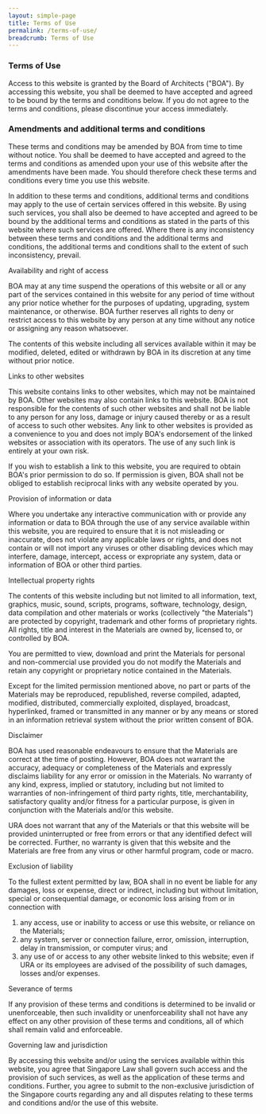 ```yaml
---
layout: simple-page
title: Terms of Use
permalink: /terms-of-use/
breadcrumb: Terms of Use
---
```

### **Terms of Use**

Access to this website is granted by the Board of Architects ("BOA"). By accessing this website, you shall be deemed to have accepted and agreed to be bound by the terms and conditions below. If you do not agree to the terms and conditions, please discontinue your access immediately.

### Amendments and additional terms and conditions

These terms and conditions may be amended by BOA from time to time without notice. You shall be deemed to have accepted and agreed to the terms and conditions as amended upon your use of this website after the amendments have been made. You should therefore check these terms and conditions every time you use this website.

In addition to these terms and conditions, additional terms and conditions may apply to the use of certain services offered in this website. By using such services, you shall also be deemed to have accepted and agreed to be bound by the additional terms and conditions as stated in the parts of this website where such services are offered. Where there is any inconsistency between these terms and conditions and the additional terms and conditions, the additional terms and conditions shall to the extent of such inconsistency, prevail.

Availability and right of access

BOA may at any time suspend the operations of this website or all or any part of the services contained in this website for any period of time without any prior notice whether for the purposes of updating, upgrading, system maintenance, or otherwise.
BOA further reserves all rights to deny or restrict access to this website by any person at any time without any notice or assigning any reason whatsoever.

The contents of this website including all services available within it may be modified, deleted, edited or withdrawn by BOA in its discretion at any time without prior notice.

Links to other websites

This website contains links to other websites, which may not be maintained by BOA. Other websites may also contain links to this website. BOA is not responsible for the contents of such other websites and shall not be liable to any person for any loss, damage or injury caused thereby or as a result of access to such other websites. Any link to other websites is provided as a convenience to you and does not imply BOA's endorsement of the linked websites or association with its operators. The use of any such link is entirely at your own risk.

If you wish to establish a link to this website, you are required to obtain BOA's prior permission to do so. If permission is given, BOA shall not be obliged to establish reciprocal links with any website operated by you.

Provision of information or data

Where you undertake any interactive communication with or provide any information or data to BOA through the use of any service available within this website, you are required to ensure that it is not misleading or inaccurate, does not violate any applicable laws or rights, and does not contain or will not import any viruses or other disabling devices which may interfere, damage, intercept, access or expropriate any system, data or information of BOA or other third parties.

Intellectual property rights

The contents of this website including but not limited to all information, text, graphics, music, sound, scripts, programs, software, technology, design, data compilation and other materials or works (collectively "the Materials") are protected by copyright, trademark and other forms of proprietary rights. All rights, title and interest in the Materials are owned by, licensed to, or controlled by BOA.

You are permitted to view, download and print the Materials for personal and non-commercial use provided you do not modify the Materials and retain any copyright or proprietary notice contained in the Materials.

Except for the limited permission mentioned above, no part or parts of the Materials may be reproduced, republished, reverse compiled, adapted, modified, distributed, commercially exploited, displayed, broadcast, hyperlinked, framed or transmitted in any manner or by any means or stored in an information retrieval system without the prior written consent of BOA.

Disclaimer

BOA has used reasonable endeavours to ensure that the Materials are correct at the time of posting. However, BOA does not warrant the accuracy, adequacy or completeness of the Materials and expressly disclaims liability for any error or omission in the Materials.
No warranty of any kind, express, implied or statutory, including but not limited to warranties of non-infringement of third party rights, title, merchantability, satisfactory quality and/or fitness for a particular purpose, is given in conjunction with the Materials and/or this website.

URA does not warrant that any of the Materials or that this website will be provided uninterrupted or free from errors or that any identified defect will be corrected. Further, no warranty is given that this website and the Materials are free from any virus or other harmful program, code or macro.

Exclusion of liability

To the fullest extent permitted by law, BOA shall in no event be liable for any damages, loss or expense, direct or indirect, including but without limitation, special or consequential damage, or economic loss arising from or in connection with

1.	any access, use or inability to access or use this website, or reliance on the Materials;
2.	any system, server or connection failure, error, omission, interruption, delay in transmission, or computer virus; and
3.	any use of or access to any other website linked to this website; even if URA or its employees are advised of the possibility of such damages, losses and/or expenses.

Severance of terms

If any provision of these terms and conditions is determined to be invalid or unenforceable, then such invalidity or unenforceability shall not have any effect on any other provision of these terms and conditions, all of which shall remain valid and enforceable.

Governing law and jurisdiction

By accessing this website and/or using the services available within this website, you agree that Singapore Law shall govern such access and the provision of such services, as well as the application of these terms and conditions. Further, you agree to submit to the non-exclusive jurisdiction of the Singapore courts regarding any and all disputes relating to these terms and conditions and/or the use of this website.

